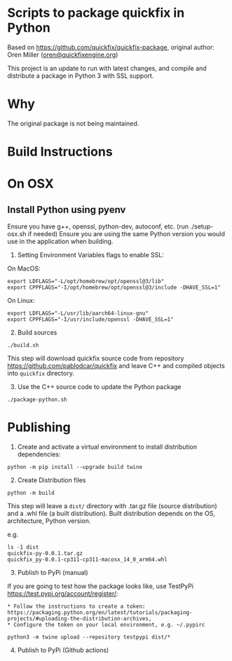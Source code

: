 
# Scripts to package quickfix in Python

Based on https://github.com/quickfix/quickfix-package, original author: Oren Miller (oren@quickfixengine.org)

This project is an update to run with latest changes,
and compile and distribute a package in Python 3 with SSL support.

# Why

The original package is not being maintained.

# Build Instructions

# On OSX

## Install Python using pyenv

Ensure you have g++, openssl, python-dev, autoconf, etc. (run ./setup-osx.sh if needed)
Ensure you are using the same Python version you would use in the application when building.

1. Setting Environment Variables flags to enable SSL:

On MacOS:

```
export LDFLAGS="-L/opt/homebrew/opt/openssl@3/lib"
export CPPFLAGS="-I/opt/homebrew/opt/openssl@3/include -DHAVE_SSL=1"
```

On Linux:

```
export LDFLAGS="-L/usr/lib/aarch64-linux-gnu"
export CPPFLAGS="-I/usr/include/openssl -DHAVE_SSL=1"
```

2. Build sources

```
./build.sh
```

This step will download quickfix source code from repository
https://github.com/pablodcar/quickfix and leave C++ and compiled objects into `quickfix` directory.

3. Use the C++ source code to update the Python package

```
./package-python.sh
```

# Publishing

1. Create and activate a virtual environment to install distribution dependencies:

```
python -m pip install --upgrade build twine
```

2. Create Distribution files

```
python -m build
```

This step will leave a `dist/` directory with .tar.gz file (source distribution) and a .whl file (a built distribution). Built distribution depends on the OS, architecture, Python version.

e.g.
```
ls -1 dist
quickfix-py-0.0.1.tar.gz
quickfix_py-0.0.1-cp311-cp311-macosx_14_0_arm64.whl
```

3. Publish to PyPi (manual)

If you are going to test how the package looks like, use TestPyPi https://test.pypi.org/account/register/:

    * Follow the instructions to create a token: https://packaging.python.org/en/latest/tutorials/packaging-projects/#uploading-the-distribution-archives,
    * Configure the token on your local environment, e.g. ~/.pypirc


```
python3 -m twine upload --repository testpypi dist/*
```

4. Publish to PyPi (Github actions)


